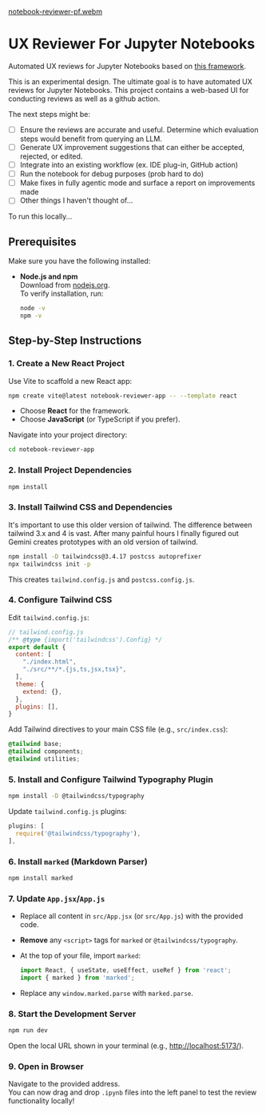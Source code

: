 [notebook-reviewer-pf.webm](https://github.com/user-attachments/assets/e4dae7ba-e4af-43d6-a09f-e20318a96f75)

# UX Reviewer For Jupyter Notebooks

Automated UX reviews for Jupyter Notebooks based on [this framework](https://github.com/instructlab/examples/blob/main/Notebook-UX-Review-Template.md).

This is an experimental design. The ultimate goal is to have automated UX reviews for Jupyter Notebooks. This project contains a web-based UI for conducting reviews as well as a github action.

The next steps might be:

- [ ] Ensure the reviews are accurate and useful. Determine which evaluation steps would benefit from querying an LLM.
- [ ] Generate UX improvement suggestions that can either be accepted, rejected, or edited.
- [ ] Integrate into an existing workflow (ex. IDE plug-in, GitHub action)
- [ ] Run the notebook for debug purposes (prob hard to do)
- [ ] Make fixes in fully agentic mode and surface a report on improvements made
- [ ] Other things I haven't thought of...

To run this locally...

## Prerequisites

Make sure you have the following installed:

- **Node.js and npm**  
  Download from [nodejs.org](https://nodejs.org/).  
  To verify installation, run:
  ```sh
  node -v
  npm -v
  ```

## Step-by-Step Instructions

### 1. Create a New React Project

Use Vite to scaffold a new React app:

```sh
npm create vite@latest notebook-reviewer-app -- --template react
```

- Choose **React** for the framework.
- Choose **JavaScript** (or TypeScript if you prefer).

Navigate into your project directory:

```sh
cd notebook-reviewer-app
```

### 2. Install Project Dependencies

```sh
npm install
```

### 3. Install Tailwind CSS and Dependencies

It's important to use this older version of tailwind. The difference between tailwind 3.x and 4 is vast. After many painful hours I finally figured out Gemini creates prototypes with an old version of tailwind.

```sh
npm install -D tailwindcss@3.4.17 postcss autoprefixer
npx tailwindcss init -p
```

This creates `tailwind.config.js` and `postcss.config.js`.

### 4. Configure Tailwind CSS

Edit `tailwind.config.js`:

```js
// tailwind.config.js
/** @type {import('tailwindcss').Config} */
export default {
  content: [
    "./index.html",
    "./src/**/*.{js,ts,jsx,tsx}",
  ],
  theme: {
    extend: {},
  },
  plugins: [],
}
```

Add Tailwind directives to your main CSS file (e.g., `src/index.css`):

```css
@tailwind base;
@tailwind components;
@tailwind utilities;
```

### 5. Install and Configure Tailwind Typography Plugin

```sh
npm install -D @tailwindcss/typography
```

Update `tailwind.config.js` plugins:

```js
plugins: [
  require('@tailwindcss/typography'),
],
```

### 6. Install `marked` (Markdown Parser)

```sh
npm install marked
```

### 7. Update `App.jsx`/`App.js`

- Replace all content in `src/App.jsx` (or `src/App.js`) with the provided code.
- **Remove** any `<script>` tags for `marked` or `@tailwindcss/typography`.
- At the top of your file, import `marked`:

  ```js
  import React, { useState, useEffect, useRef } from 'react';
  import { marked } from 'marked';
  ```

- Replace any `window.marked.parse` with `marked.parse`.

### 8. Start the Development Server

```sh
npm run dev
```

Open the local URL shown in your terminal (e.g., [http://localhost:5173/](http://localhost:5173/)).

### 9. Open in Browser

Navigate to the provided address.  
You can now drag and drop `.ipynb` files into the left panel to test the review functionality locally!
